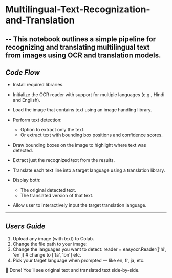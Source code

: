 # Multilingual-Text-Recognization-and-Translation 
--
This notebook outlines a simple pipeline for recognizing and translating multilingual text from images using OCR and translation models.
--
*Code Flow*
-
* Install required libraries.
* Initialize the OCR reader with support for multiple languages (e.g., Hindi and English).
* Load the image that contains text using an image handling library.
* Perform text detection:
  * Option to extract only the text.
  * Or extract text with bounding box positions and confidence scores.
    
* Draw bounding boxes on the image to highlight where text was detected.
* Extract just the recognized text from the results.
* Translate each text line into a target language using a translation library.
* Display both:
  * The original detected text.
  * The translated version of that text.
* Allow user to interactively input the target translation language.

---
*Users Guide*
-
1. Upload any image (with text) to Colab.
2. Change the file path to your image:
3. Change the languages you want to detect: reader = easyocr.Reader(['hi', 'en'])  # change to ['ta', 'bn'] etc.
4. Pick your target language when prompted — like en, fr, ja, etc.

🧾 Done! You’ll see original text and translated text side-by-side.

